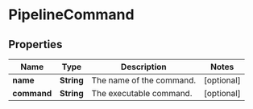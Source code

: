 # PipelineCommand

## Properties
Name | Type | Description | Notes
------------ | ------------- | ------------- | -------------
**name** | **String** | The name of the command. |  [optional]
**command** | **String** | The executable command. |  [optional]
